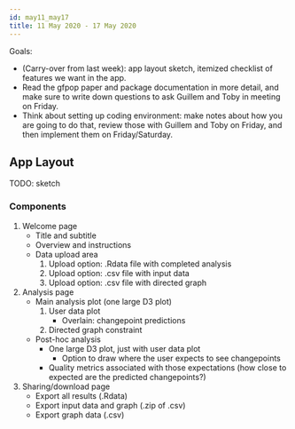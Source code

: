 ```yaml
---
id: may11_may17
title: 11 May 2020 - 17 May 2020
---
```



Goals:

* (Carry-over from last week): app layout sketch, itemized checklist of features we want in the app.
* Read the gfpop paper and package documentation in more detail, and make sure to write down questions to ask Guillem and Toby in meeting on Friday.
* Think about setting up coding environment: make notes about how you are going to do that, review those with Guillem and Toby on Friday, and then implement them on Friday/Saturday.

## App Layout

TODO: sketch

### Components

1. Welcome page
    * Title and subtitle
    * Overview and instructions
    * Data upload area
        1. Upload option: .Rdata file with completed analysis
        2. Upload option: .csv file with input data
        3. Upload option: .csv file with directed graph
2. Analysis page
    * Main analysis plot (one large D3 plot)
        1. User data plot
            * Overlain: changepoint predictions
        2. Directed graph constraint
    * Post-hoc analysis
        * One large D3 plot, just with user data plot
            * Option to draw where the user expects to see changepoints
        * Quality metrics associated with those expectations (how close to expected are the predicted changepoints?)
3. Sharing/download page
    * Export all results (.Rdata)
    * Export input data and graph (.zip of .csv)
    * Export graph data (.csv)

